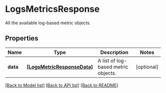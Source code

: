 # LogsMetricsResponse

All the available log-based metric objects.
## Properties
Name | Type | Description | Notes
------------ | ------------- | ------------- | -------------
**data** | [**[LogsMetricResponseData]**](LogsMetricResponseData.md) | A list of log-based metric objects. | [optional] 

[[Back to Model list]](README.md#documentation-for-models) [[Back to API list]](README.md#documentation-for-api-endpoints) [[Back to README]](README.md)



